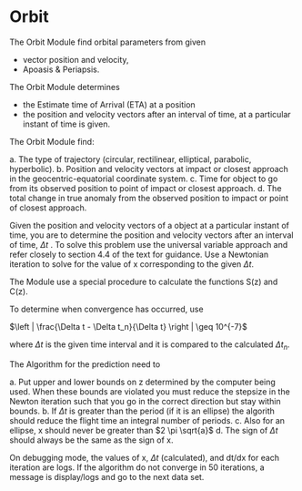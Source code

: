 
# Orbit

 The Orbit Module find orbital parameters from given 
- vector position and velocity,
- Apoasis & Periapsis.

The Orbit Module determines
- the Estimate time of Arrival (ETA) at a position 
- the position and velocity vectors after an interval of time, at a particular instant of time is given.

The Orbit Module find:

a. The type of trajectory (circular, rectilinear, elliptical, parabolic, hyperbolic).
b. Position and velocity vectors at impact or closest approach in the geocentric-equatorial coordinate system.
c. Time for object to go from its observed position to point of impact or closest approach.
d. The total change in true anomaly from the observed position to impact or point of closest approach.

Given the position and velocity vectors of a object at a particular instant of time, you are to determine the position and velocity vectors after an interval of time, $\Delta t$ . 
To solve this problem use the universal variable approach and refer closely to section 4.4 of the text for guidance. 
Use a Newtonian iteration to solve for the value of x corresponding to the given $\Delta t$. 

The Module use a special procedure to calculate the functions S(z) and C(z).

To determine when convergence has occurred, use

$\left | \frac{\Delta t - \Delta t_n}{\Delta t}  \right | \geq 10^{-7}$

where $\Delta t$ is the given time interval and it is compared to the calculated $\Delta t_n$. 

The Algorithm for the prediction need to

a. Put upper and lower bounds on z determined by the computer being used. When these bounds are violated you must reduce the stepsize in the Newton iteration such that you go in the correct direction but stay within bounds.
b. If $\Delta t$ is greater than the period (if it is an ellipse) the algorith should reduce the flight time an integral number of periods.
c. Also for an ellipse, x should never be greater than $2 \pi \sqrt{a}$
d. The sign of $\Delta t$ should always be the same as the sign of x.

On debugging mode, the values of x, $\Delta t$  (calculated), and dt/dx for each iteration are logs. 
If the algorithm do not converge in 50 iterations, a message is display/logs and go to the next data set. 

